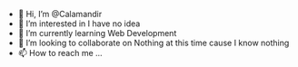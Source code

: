 - 👋 Hi, I’m @Calamandir
- 👀 I’m interested in I have no idea
- 🌱 I’m currently learning Web Development
- 💞️ I’m looking to collaborate on Nothing at this time cause I know nothing
- 📫 How to reach me ...

<!---
Calamandir/Calamandir is a ✨ special ✨ repository because its `README.md` (this file) appears on your GitHub profile.
You can click the Preview link to take a look at your changes.
--->
